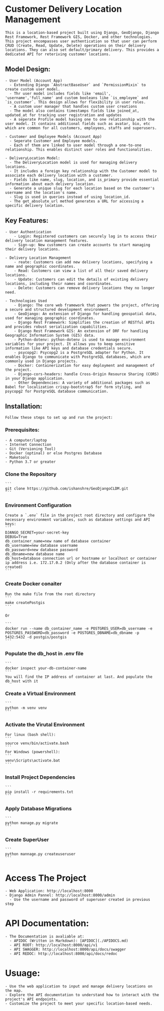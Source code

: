 # Customer Delivery Location Management
    This is a location-based project built using Django, GeoDjango, Django Rest Framework, Rest Framework GIS, Docker, and other technologies. This project encompasses user authentication so that user can perform CRUD (Create, Read, Update, Delete) operations on their delivery locations. They can also set default/primary delivery. This provides a dedicated API for reteriving customer locations.

## Model Design:
    - User Model (Account App)
      - Extending Django `AbstractBaseUser` and `PermissionMixin` to create custom user model.
      - Thr user model includes fields like 'email', 'username','full_name' and custom booleans like `is_employee` and `is_customer`. This design allows for flexibility in user roles.
      - A custom user manager that handles custom user creations
      - The model also contains timestamps fields like joined_at, updated_at for tracking user registration and updates
      - A seperate Profile model having one to one relationship with the user model. It contains additional fields such as avatar, bio, etc which are common for all customers, employees, staffs and superusers.

    - Customer and Employee Models (Account App)
      - Seperate Customer and Employee models.
      - Each of them are linked to user model through a one-to-one relationship. This enables distinct user roles and functionalities.

    - DeliveryLocation Model:
      - The DeliveryLocation model is used for managing delivery locations.
      - It includes a foreign key relationship with the Customer model to associate each delivery location with a customer.
      - Fields like name, slug, location, and is_primary provide essential information about each delivery location.
      - Generate a unique slug for each location based on the customer's username and the location's name.
      - Slug is used in queries instead of using location_id.
      - The get_absolute_url method generates a URL for accessing a specific delivery location.

## Key Features:
    - User Authentication
        - Login: Registered customers can securely log in to access their delivery location management features.
        - Sign-up: New customers can create accounts to start managing their delivery locations.

    - Delivery Location Management
        - reate: Customers can add new delivery locations, specifying a name and geographic coordinates.
        - Read: Customers can view a list of all their saved delivery locations.
        - Update: Customers can edit the details of existing delivery locations, including their names and coordinates.
        - Delete: Customers can remove delivery locations they no longer need.

    - Technologies Used
        - Django: The core web framework that powers the project, offering a secure and structured development environment.
        - GeoDjango: An extension of Django for handling geospatial data, used for managing geographic coordinates.
        - Django Rest Framework: Simplifies the creation of RESTful APIs and provides robust serialization capabilities.
        - Django Rest Framework GIS: An extension of DRF for handling Geographic Information System (GIS) data.
        - Python-dotenv: python-dotenv is used to manage environment variables for your project. It allows you to keep sensitive information like API keys and database credentials secure.
        - psycopg2: Psycopg2 is a PostgreSQL adapter for Python. It enables Django to communicate with PostgreSQL databases, which are commonly used in Django projects.
        - Docker: Containerization for easy deployment and management of the project.
        - Django-cors-headers: handle Cross-Origin Resource Sharing (CORS) in your Django application.
        - Other Dependencies: A variety of additional packages such as Babel for localization crispy-bootstrap5 for form styling, and psycopg2 for PostgreSQL database communication.

## Installation:
    Follow these steps to set up and run the project:

### Prerequisites:
    - A computer/laptop
    - Internet Connection
    - Git (Versioning Tool)
    - Docker (optinal) or else Postgres Database
    - Maketools
    - Python 3.7 or greater

### Clone the Repository
    ```
    git clone https://github.com/ishanshre/GeoDjangoCLDM.git
    ```

### Environment Configuration
    Create a `.env` file in the project root directory and configure the necessary environment variables, such as database settings and API keys:
    ```
    DJANGO_SECRET=your-secret-key
    DEBUG=True
    db_container_name=new name of database container
    db_username=new database username
    db_password=new database password
    db_dbname=new database name
    db_host=database connection url or hostname or localhost or container ip address i.e. 172.17.0.2 (Only after the database container is created)
    ```

### Create Docker conaiter
    Run the make file from the root directory
    ```
    make createPostgis
    ```

    Or

    ```
    docker run --name db_container_name -e POSTGRES_USER=db_username -e POSTGRES_PASSWORD=db_password -e POSTGRES_DBNAME=db_dbname -p 5432:5432 -d postgis/postgis
    ```

### Populate the db_host in .env file
    ```
    docker inspect your-db-container-name
    ```
    You will find the IP address of container at last. And populate the db_host with it

### Create a Virtual Environment
    ```
    python -m venv venv
    ```

### Activate the Virutal Environment
    For linux (bash shell):
    ```
    source venv/bin/activate.bash
    ```
    For Windows (powershell):
    ```
    venv\Scripts\activate.bat
    ```

### Install Project Dependencies
    ```
    pip install -r requirements.txt
    ```

### Apply Database Migrations
    ```
    python manage.py migrate
    ```

### Create SuperUser
    ```
    python mannage.py createuseruser
    ```


# Access The Project
    - Web Application: http://localhost:8000
    - Django Admin Pannel: http://localhost:8000/admin
      - Use the username and password of superuser created in previous step

# API Documentation:
    - The Documentation is avaliable at:
      - APIDOC (Written in Markdown): [APIDOC](./APIDOCS.md) 
      - API ROOT: http://localhost:8000/api/v1
      - API SWAGGER: http://localhost:8000/api/docs/swagger
      - API REDOC: http://localhost:8000/api/docs/redoc

# Usuage:
    - Use the web application to input and manage delivery locations on the map.
    - Explore the API documentation to understand how to interact with the project's API endpoints.
    - Customize the project to meet your specific location-based needs.